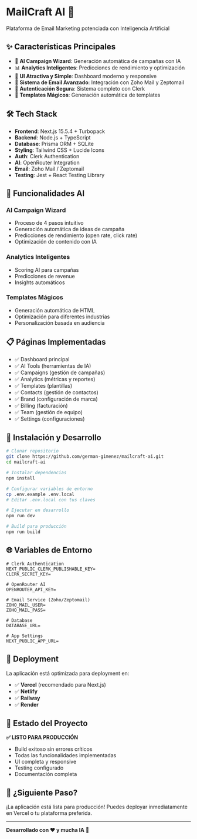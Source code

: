 # MailCraft AI 🚀

Plataforma de Email Marketing potenciada con Inteligencia Artificial

## ✨ Características Principales

- 🤖 **AI Campaign Wizard**: Generación automática de campañas con IA
- 📊 **Analytics Inteligentes**: Predicciones de rendimiento y optimización
- 🎨 **UI Atractiva y Simple**: Dashboard moderno y responsive
- 📧 **Sistema de Email Avanzado**: Integración con Zoho Mail y Zeptomail
- 🔐 **Autenticación Segura**: Sistema completo con Clerk
- 🎯 **Templates Mágicos**: Generación automática de templates

## 🛠️ Tech Stack

- **Frontend**: Next.js 15.5.4 + Turbopack
- **Backend**: Node.js + TypeScript
- **Database**: Prisma ORM + SQLite
- **Styling**: Tailwind CSS + Lucide Icons
- **Auth**: Clerk Authentication
- **AI**: OpenRouter Integration
- **Email**: Zoho Mail / Zeptomail
- **Testing**: Jest + React Testing Library

## 🚀 Funcionalidades AI

### AI Campaign Wizard

- Proceso de 4 pasos intuitivo
- Generación automática de ideas de campaña
- Predicciones de rendimiento (open rate, click rate)
- Optimización de contenido con IA

### Analytics Inteligentes

- Scoring AI para campañas
- Predicciones de revenue
- Insights automáticos

### Templates Mágicos

- Generación automática de HTML
- Optimización para diferentes industrias
- Personalización basada en audiencia

## 📋 Páginas Implementadas

- ✅ Dashboard principal
- ✅ AI Tools (herramientas de IA)
- ✅ Campaigns (gestión de campañas)
- ✅ Analytics (métricas y reportes)
- ✅ Templates (plantillas)
- ✅ Contacts (gestión de contactos)
- ✅ Brand (configuración de marca)
- ✅ Billing (facturación)
- ✅ Team (gestión de equipo)
- ✅ Settings (configuraciones)

## 🔧 Instalación y Desarrollo

```bash
# Clonar repositorio
git clone https://github.com/german-gimenez/mailcraft-ai.git
cd mailcraft-ai

# Instalar dependencias
npm install

# Configurar variables de entorno
cp .env.example .env.local
# Editar .env.local con tus claves

# Ejecutar en desarrollo
npm run dev

# Build para producción
npm run build
```

## 🌐 Variables de Entorno

```env
# Clerk Authentication
NEXT_PUBLIC_CLERK_PUBLISHABLE_KEY=
CLERK_SECRET_KEY=

# OpenRouter AI
OPENROUTER_API_KEY=

# Email Service (Zoho/Zeptomail)
ZOHO_MAIL_USER=
ZOHO_MAIL_PASS=

# Database
DATABASE_URL=

# App Settings
NEXT_PUBLIC_APP_URL=
```

## 📱 Deployment

La aplicación está optimizada para deployment en:

- ✅ **Vercel** (recomendado para Next.js)
- ✅ **Netlify**
- ✅ **Railway**
- ✅ **Render**

## 🎯 Estado del Proyecto

**✅ LISTO PARA PRODUCCIÓN**

- Build exitoso sin errores críticos
- Todas las funcionalidades implementadas
- UI completa y responsive
- Testing configurado
- Documentación completa

## 🚀 ¿Siguiente Paso?

¡La aplicación está lista para producción! Puedes deployar inmediatamente en Vercel o tu plataforma preferida.

---

**Desarrollado con ❤️ y mucha IA** 🤖
